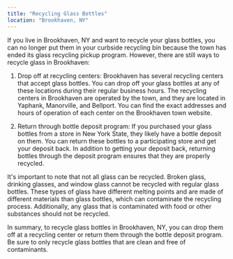```yaml
---
title: "Recycling Glass Bottles"
location: "Brookhaven, NY"
---
```


If you live in Brookhaven, NY and want to recycle your glass bottles, you can no longer put them in your curbside recycling bin because the town has ended its glass recycling pickup program. However, there are still ways to recycle glass in Brookhaven:

1. Drop off at recycling centers: Brookhaven has several recycling centers that accept glass bottles. You can drop off your glass bottles at any of these locations during their regular business hours. The recycling centers in Brookhaven are operated by the town, and they are located in Yaphank, Manorville, and Bellport. You can find the exact addresses and hours of operation of each center on the Brookhaven town website.

2. Return through bottle deposit program: If you purchased your glass bottles from a store in New York State, they likely have a bottle deposit on them. You can return these bottles to a participating store and get your deposit back. In addition to getting your deposit back, returning bottles through the deposit program ensures that they are properly recycled.

It's important to note that not all glass can be recycled. Broken glass, drinking glasses, and window glass cannot be recycled with regular glass bottles. These types of glass have different melting points and are made of different materials than glass bottles, which can contaminate the recycling process. Additionally, any glass that is contaminated with food or other substances should not be recycled.

In summary, to recycle glass bottles in Brookhaven, NY, you can drop them off at a recycling center or return them through the bottle deposit program. Be sure to only recycle glass bottles that are clean and free of contaminants.